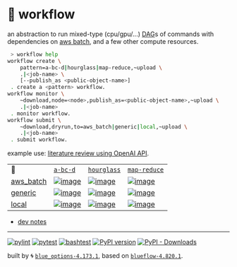 # 📜 workflow

an abstraction to run mixed-type (cpu/gpu/...) [DAG](https://networkx.org/documentation/stable/reference/classes/digraph.html)s of commands with dependencies on [aws batch](https://aws.amazon.com/batch/), and a few other compute resources.

```bash
 > workflow help
workflow create \
	pattern=a-bc-d|hourglass|map-reduce,~upload \
	.|<job-name> \
	[--publish_as <public-object-name>]
 . create a <pattern> workflow.
workflow monitor \
	~download,node=<node>,publish_as=<public-object-name>,~upload \
	.|<job-name>
 . monitor workflow.
workflow submit \
	~download,dryrun,to=aws_batch|generic|local,~upload \
	.|<job-name>
 . submit workflow.
```

example use: [literature review using OpenAI API](https://github.com/kamangir/openai-commands/tree/main/openai_commands/literature_review).

|   |   |   |   |
| --- | --- | --- | --- |
| 📜 | [`a-bc-d`](./patterns/a-bc-d.dot) | [`hourglass`](./patterns/hourglass.dot) | [`map-reduce`](./patterns/map-reduce.dot) |
| [aws_batch](./runners/aws_batch.py) | [![image](https://kamangir-public.s3.ca-central-1.amazonaws.com/aws_batch-a-bc-d/workflow.gif?raw=true&random=w0R3sskjlRG2mFKI)](https://kamangir-public.s3.ca-central-1.amazonaws.com/aws_batch-a-bc-d/workflow.gif?raw=true&random=w0R3sskjlRG2mFKI) | [![image](https://kamangir-public.s3.ca-central-1.amazonaws.com/aws_batch-hourglass/workflow.gif?raw=true&random=QrWmVnL1xE1e4vZm)](https://kamangir-public.s3.ca-central-1.amazonaws.com/aws_batch-hourglass/workflow.gif?raw=true&random=QrWmVnL1xE1e4vZm) | [![image](https://kamangir-public.s3.ca-central-1.amazonaws.com/aws_batch-map-reduce/workflow.gif?raw=true&random=ThNqcYcS3UWgZH3x)](https://kamangir-public.s3.ca-central-1.amazonaws.com/aws_batch-map-reduce/workflow.gif?raw=true&random=ThNqcYcS3UWgZH3x) |
| [generic](./runners/generic.py) | [![image](https://kamangir-public.s3.ca-central-1.amazonaws.com/generic-a-bc-d/workflow.gif?raw=true&random=4ivbfxomMdK2qhTH)](https://kamangir-public.s3.ca-central-1.amazonaws.com/generic-a-bc-d/workflow.gif?raw=true&random=4ivbfxomMdK2qhTH) | [![image](https://kamangir-public.s3.ca-central-1.amazonaws.com/generic-hourglass/workflow.gif?raw=true&random=XxKYSED2Qq3LujPn)](https://kamangir-public.s3.ca-central-1.amazonaws.com/generic-hourglass/workflow.gif?raw=true&random=XxKYSED2Qq3LujPn) | [![image](https://kamangir-public.s3.ca-central-1.amazonaws.com/generic-map-reduce/workflow.gif?raw=true&random=qLOOZCq7yqIL610z)](https://kamangir-public.s3.ca-central-1.amazonaws.com/generic-map-reduce/workflow.gif?raw=true&random=qLOOZCq7yqIL610z) |
| [local](./runners/local.py) | [![image](https://kamangir-public.s3.ca-central-1.amazonaws.com/local-a-bc-d/workflow.gif?raw=true&random=OmKwaimGm5zo0jrL)](https://kamangir-public.s3.ca-central-1.amazonaws.com/local-a-bc-d/workflow.gif?raw=true&random=OmKwaimGm5zo0jrL) | [![image](https://kamangir-public.s3.ca-central-1.amazonaws.com/local-hourglass/workflow.gif?raw=true&random=YwtfXPgpaOKAw0Gv)](https://kamangir-public.s3.ca-central-1.amazonaws.com/local-hourglass/workflow.gif?raw=true&random=YwtfXPgpaOKAw0Gv) | [![image](https://kamangir-public.s3.ca-central-1.amazonaws.com/local-map-reduce/workflow.gif?raw=true&random=BjU6Gw9Dkthk88Qy)](https://kamangir-public.s3.ca-central-1.amazonaws.com/local-map-reduce/workflow.gif?raw=true&random=BjU6Gw9Dkthk88Qy) |

- [dev notes](https://arash-kamangir.medium.com/%EF%B8%8F-openai-experiments-54-e49117dc69ef)

---


[![pylint](https://github.com/kamangir/notebooks-and-scripts/actions/workflows/pylint.yml/badge.svg)](https://github.com/kamangir/notebooks-and-scripts/actions/workflows/pylint.yml) [![pytest](https://github.com/kamangir/notebooks-and-scripts/actions/workflows/pytest.yml/badge.svg)](https://github.com/kamangir/notebooks-and-scripts/actions/workflows/pytest.yml) [![bashtest](https://github.com/kamangir/notebooks-and-scripts/actions/workflows/bashtest.yml/badge.svg)](https://github.com/kamangir/notebooks-and-scripts/actions/workflows/bashtest.yml) [![PyPI version](https://img.shields.io/pypi/v/notebooks-and-scripts.svg)](https://pypi.org/project/notebooks-and-scripts/) [![PyPI - Downloads](https://img.shields.io/pypi/dd/notebooks-and-scripts)](https://pypistats.org/packages/notebooks-and-scripts)

built by 🌀 [`blue_options-4.173.1`](https://github.com/kamangir/awesome-bash-cli), based on [`blueflow-4.820.1`](https://github.com/kamangir/notebooks-and-scripts).
